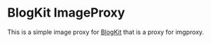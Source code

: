 # BlogKit ImageProxy

This is a simple image proxy for [BlogKit](https://blogkit.org) that is a proxy for imgproxy.


